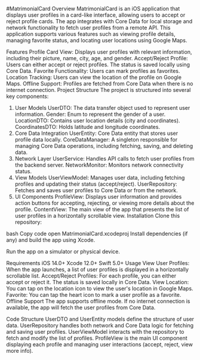 #MatrimonialCard
Overview
MatrimonialCard is an iOS application that displays user profiles in a card-like interface, allowing users to accept or reject profile cards. The app integrates with Core Data for local storage and network functionality to fetch user profiles from a remote API. This application supports various features such as viewing profile details, managing favorite status, and locating user locations using Google Maps.

Features
Profile Card View: Displays user profiles with relevant information, including their picture, name, city, age, and gender.
Accept/Reject Profile: Users can either accept or reject profiles. The status is saved locally using Core Data.
Favorite Functionality: Users can mark profiles as favorites.
Location Tracking: Users can view the location of the profile on Google Maps.
Offline Support: Profiles are fetched from Core Data when there is no internet connection.
Project Structure
The project is structured into several key components:

1. User Models
UserDTO: The data transfer object used to represent user information.
Gender: Enum to represent the gender of a user.
LocationDTO: Contains user location details (city and coordinates).
CoordinatesDTO: Holds latitude and longitude coordinates.
2. Core Data Integration
UserEntity: Core Data entity that stores user profile data locally.
CoreDataManager: A singleton responsible for managing Core Data operations, including fetching, saving, and deleting data.
3. Network Layer
UserService: Handles API calls to fetch user profiles from the backend server.
NetworkMonitor: Monitors network connectivity status.
4. View Models
UserViewModel: Manages user data, including fetching profiles and updating their status (accept/reject).
UserRepository: Fetches and saves user profiles to Core Data or from the network.
5. UI Components
ProfileView: Displays user information and provides action buttons for accepting, rejecting, or viewing more details about the profile.
ContentView: The main view of the app that presents the list of user profiles in a horizontally scrollable view.
Installation
Clone this repository:

bash
Copy code
open MatrimonialCard.xcodeproj
Install dependencies (if any) and build the app using Xcode.

Run the app on a simulator or physical device.

Requirements
iOS 14.0+
Xcode 12.0+
Swift 5.0+
Usage
View User Profiles: When the app launches, a list of user profiles is displayed in a horizontally scrollable list.
Accept/Reject Profiles: For each profile, you can either accept or reject it. The status is saved locally in Core Data.
View Location: You can tap on the location icon to view the user's location in Google Maps.
Favorite: You can tap the heart icon to mark a user profile as a favorite.
Offline Support
The app supports offline mode. If no internet connection is available, the app will fetch the user profiles from Core Data.

Code Structure
UserDTO and UserEntity models define the structure of user data.
UserRepository handles both network and Core Data logic for fetching and saving user profiles.
UserViewModel interacts with the repository to fetch and modify the list of profiles.
ProfileView is the main UI component displaying each profile and managing user interactions (accept, reject, view more info).
